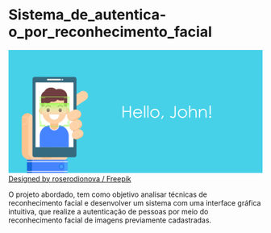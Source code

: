 # Sistema_de_autentica-o_por_reconhecimento_facial

![img](https://github.com/JeandsGomes/Sistema_de_autentica-o_por_reconhecimento_facial/blob/main/Banner.jpg)
<a href="http://www.freepik.com">Designed by roserodionova / Freepik</a>

O projeto abordado, tem como objetivo analisar técnicas de reconhecimento facial e desenvolver um sistema com uma interface gráfica intuitiva, que realize a autenticação de pessoas por meio do reconhecimento facial de imagens previamente cadastradas.
